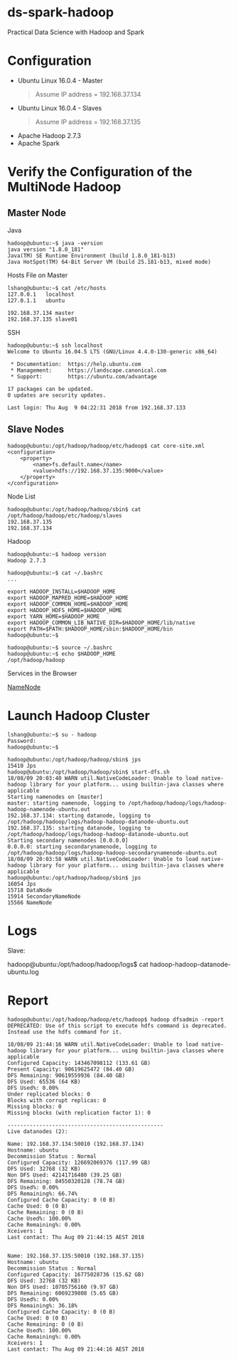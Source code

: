 # ds-spark-hadoop
Practical Data Science with Hadoop and Spark

Configuration
========
* Ubuntu Linux 16.0.4 - Master 
     > Assume IP address = 192.168.37.134
* Ubuntu Linux 16.0.4 - Slaves
     > Assume IP address = 192.168.37.135
* Apache Hadoop 2.7.3
* Apache Spark

Verify the Configuration of the MultiNode Hadoop 
===================
Master Node
-----------
Java 
```buildoutcfg
hadoop@ubuntu:~$ java -version
java version "1.8.0_181"
Java(TM) SE Runtime Environment (build 1.8.0_181-b13)
Java HotSpot(TM) 64-Bit Server VM (build 25.181-b13, mixed mode)

```

Hosts File on Master 
```
lshang@ubuntu:~$ cat /etc/hosts
127.0.0.1	localhost
127.0.1.1	ubuntu

192.168.37.134 master 
192.168.37.135 slave01
```


SSH
```buildoutcfg
hadoop@ubuntu:~$ ssh localhost
Welcome to Ubuntu 16.04.5 LTS (GNU/Linux 4.4.0-130-generic x86_64)

 * Documentation:  https://help.ubuntu.com
 * Management:     https://landscape.canonical.com
 * Support:        https://ubuntu.com/advantage

17 packages can be updated.
0 updates are security updates.

Last login: Thu Aug  9 04:22:31 2018 from 192.168.37.133
```

Slave Nodes
-----------
```buildoutcfg
hadoop@ubuntu:/opt/hadoop/hadoop/etc/hadoop$ cat core-site.xml 
<configuration>
    <property>
        <name>fs.default.name</name>
        <value>hdfs://192.168.37.135:9000</value>
    </property>
</configuration>

```

Node List
```
hadoop@ubuntu:/opt/hadoop/hadoop/sbin$ cat /opt/hadoop/hadoop/etc/hadoop/slaves 
192.168.37.135
192.168.37.134
```

Hadoop
```buildoutcfg
hadoop@ubuntu:~$ hadoop version
Hadoop 2.7.3
```

```buildoutcfg
hadoop@ubuntu:~$ cat ~/.bashrc 
...

export HADOOP_INSTALL=$HADOOP_HOME
export HADOOP_MAPRED_HOME=$HADOOP_HOME
export HADOOP_COMMON_HOME=$HADOOP_HOME
export HADOOP_HDFS_HOME=$HADOOP_HOME
export YARN_HOME=$HADOOP_HOME
export HADOOP_COMMON_LIB_NATIVE_DIR=$HADOOP_HOME/lib/native
export PATH=$PATH:$HADOOP_HOME/sbin:$HADOOP_HOME/bin
hadoop@ubuntu:~$ 

```

```
hadoop@ubuntu:~$ source ~/.bashrc 
hadoop@ubuntu:~$ echo $HADOOP_HOME 
/opt/hadoop/hadoop
```

Services in the Browser

[NameNode](http://192.168.37.134:50070/dfshealth.html#tab-overview)

Launch Hadoop Cluster
=====================

```buildoutcfg
lshang@ubuntu:~$ su - hadoop
Password: 
hadoop@ubuntu:~$ 
```

```buildoutcfg
hadoop@ubuntu:/opt/hadoop/hadoop/sbin$ jps
15410 Jps
hadoop@ubuntu:/opt/hadoop/hadoop/sbin$ start-dfs.sh
18/08/09 20:03:40 WARN util.NativeCodeLoader: Unable to load native-hadoop library for your platform... using builtin-java classes where applicable
Starting namenodes on [master]
master: starting namenode, logging to /opt/hadoop/hadoop/logs/hadoop-hadoop-namenode-ubuntu.out
192.168.37.134: starting datanode, logging to /opt/hadoop/hadoop/logs/hadoop-hadoop-datanode-ubuntu.out
192.168.37.135: starting datanode, logging to /opt/hadoop/hadoop/logs/hadoop-hadoop-datanode-ubuntu.out
Starting secondary namenodes [0.0.0.0]
0.0.0.0: starting secondarynamenode, logging to /opt/hadoop/hadoop/logs/hadoop-hadoop-secondarynamenode-ubuntu.out
18/08/09 20:03:58 WARN util.NativeCodeLoader: Unable to load native-hadoop library for your platform... using builtin-java classes where applicable
hadoop@ubuntu:/opt/hadoop/hadoop/sbin$ jps
16054 Jps
15718 DataNode
15914 SecondaryNameNode
15566 NameNode

```

Logs
====
Slave: 

hadoop@ubuntu:/opt/hadoop/hadoop/logs$ cat hadoop-hadoop-datanode-ubuntu.log

Report
======
```buildoutcfg
hadoop@ubuntu:/opt/hadoop/hadoop/etc/hadoop$ hadoop dfsadmin -report
DEPRECATED: Use of this script to execute hdfs command is deprecated.
Instead use the hdfs command for it.

18/08/09 21:44:16 WARN util.NativeCodeLoader: Unable to load native-hadoop library for your platform... using builtin-java classes where applicable
Configured Capacity: 143467098112 (133.61 GB)
Present Capacity: 90619625472 (84.40 GB)
DFS Remaining: 90619559936 (84.40 GB)
DFS Used: 65536 (64 KB)
DFS Used%: 0.00%
Under replicated blocks: 0
Blocks with corrupt replicas: 0
Missing blocks: 0
Missing blocks (with replication factor 1): 0

-------------------------------------------------
Live datanodes (2):

Name: 192.168.37.134:50010 (192.168.37.134)
Hostname: ubuntu
Decommission Status : Normal
Configured Capacity: 126692069376 (117.99 GB)
DFS Used: 32768 (32 KB)
Non DFS Used: 42141716480 (39.25 GB)
DFS Remaining: 84550320128 (78.74 GB)
DFS Used%: 0.00%
DFS Remaining%: 66.74%
Configured Cache Capacity: 0 (0 B)
Cache Used: 0 (0 B)
Cache Remaining: 0 (0 B)
Cache Used%: 100.00%
Cache Remaining%: 0.00%
Xceivers: 1
Last contact: Thu Aug 09 21:44:15 AEST 2018


Name: 192.168.37.135:50010 (192.168.37.135)
Hostname: ubuntu
Decommission Status : Normal
Configured Capacity: 16775028736 (15.62 GB)
DFS Used: 32768 (32 KB)
Non DFS Used: 10705756160 (9.97 GB)
DFS Remaining: 6069239808 (5.65 GB)
DFS Used%: 0.00%
DFS Remaining%: 36.18%
Configured Cache Capacity: 0 (0 B)
Cache Used: 0 (0 B)
Cache Remaining: 0 (0 B)
Cache Used%: 100.00%
Cache Remaining%: 0.00%
Xceivers: 1
Last contact: Thu Aug 09 21:44:16 AEST 2018
```
